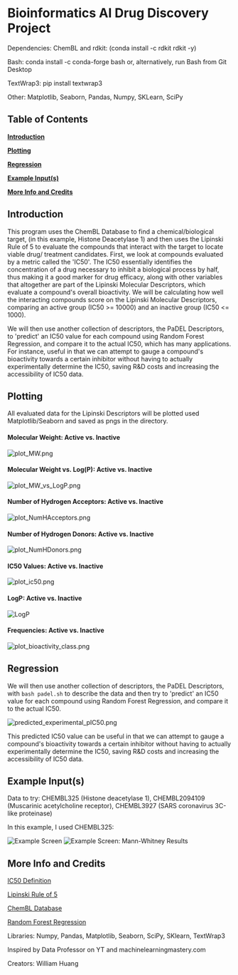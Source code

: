 <h1>Bioinformatics AI Drug Discovery Project</h1>


Dependencies: ChemBL and rdkit: (conda install -c rdkit rdkit -y)


Bash: conda install -c conda-forge bash or, alternatively, run Bash from Git Desktop


TextWrap3: pip install textwrap3


Other: Matplotlib, Seaborn, Pandas, Numpy, SKLearn, SciPy
<h2>Table of Contents</h2>


  **[Introduction](https://github.com/williamhuang3/bioinformatics-drug-project/edit/main/README.md#Introduction)**
  
  
  **[Plotting](https://github.com/williamhuang3/bioinformatics-drug-project/edit/main/README.md#Plotting)**
  
  
  **[Regression](https://github.com/williamhuang3/bioinformatics-drug-project/edit/main/README.md#Regression)**
  
  
  **[Example Input(s)](https://github.com/williamhuang3/bioinformatics-drug-project/edit/main/README.md#Example-Inputs)**
  
  
  **[More Info and Credits](https://github.com/williamhuang3/bioinformatics-drug-project/edit/main/README.md#More-Info-And-Credits)**
<h2>Introduction</h2>


  This program uses the ChemBL Database to find a chemical/biological target, 
  (in this example, Histone Deacetylase 1) and then uses the Lipinski Rule of 5 
  to evaluate the compounds that interact with the target to locate viable drug/
  treatment candidates. First, we look at compounds evaluated by a metric called the 'IC50'.
  The IC50 essentially identifies the concentration of a drug necessary
  to inhibit a biological process by half, thus making it a good marker
  for drug efficacy, along with other variables that altogether are part
  of the Lipinski Molecular Descriptors, which evaluate a compound's
  overall bioactivity. We will be calculating how well the interacting
  compounds score on the Lipinski Molecular Descriptors, comparing an
  active group (IC50 >= 10000) and an inactive group (IC50 <= 1000).
  
  
  We will then use another collection of descriptors, the PaDEL
  Descriptors, to 'predict' an IC50 value for each compound using Random Forest Regression, and compare it
  to the actual IC50, which has many applications. For instance, useful in that we can attempt to
  gauge a compound's bioactivity towards a certain inhibitor without
  having to actually experimentally determine the IC50, saving R&D costs and
  increasing the accessibility of IC50 data.
  
  
<h2>Plotting</h2>     


  All evaluated data for the Lipinski Descriptors will be plotted used Matplotlib/Seaborn and saved as pngs in the
  directory.
  
  <h4>Molecular Weight: Active vs. Inactive</h4>
  
  
  ![plot_MW.png](https://github.com/williamhuang3/bioinformatics-drug-project/blob/main/assets/plot_MW.png)
  <h4>Molecular Weight vs. Log(P): Active vs. Inactive</h4>
  
  
  ![plot_MW_vs_LogP.png](https://github.com/williamhuang3/bioinformatics-drug-project/blob/main/assets/plot_MW_vs_LogP.png)
  <h4>Number of Hydrogen Acceptors: Active vs. Inactive</h4>
  
  
  ![plot_NumHAcceptors.png](https://github.com/williamhuang3/bioinformatics-drug-project/blob/main/assets/plot_NumHAcceptors.png)
   <h4>Number of Hydrogen Donors: Active vs. Inactive</h4>
   
   
  ![plot_NumHDonors.png](https://github.com/williamhuang3/bioinformatics-drug-project/blob/main/assets/plot_NumHDonors.png) 
  <h4>IC50 Values: Active vs. Inactive</h4>
  
  
  ![plot_ic50.png](https://github.com/williamhuang3/bioinformatics-drug-project/blob/main/assets/plot_ic50.png)
  <h4>LogP: Active vs. Inactive</h4>
  
  
  ![LogP](https://github.com/williamhuang3/bioinformatics-drug-project/blob/main/assets/plot_LogP.png)
  <h4>Frequencies: Active vs. Inactive</h4>
  
  
  ![plot_bioactivity_class.png](https://github.com/williamhuang3/bioinformatics-drug-project/blob/main/assets/plot_bioactivity_class.png)


<h2>Regression</h2>


  We will then use another collection of descriptors, the PaDEL
  Descriptors, with `bash padel.sh` to describe the data and then try to 'predict' an IC50
  value for each compound using Random Forest Regression, and compare it
  to the actual IC50.

  ![predicted_experimental_pIC50.png](https://github.com/williamhuang3/bioinformatics-drug-project/blob/main/assets/predicted_experimental_pIC50.png)
    
  This predicted IC50 value can be useful in that we can attempt to
  gauge a compound's bioactivity towards a certain inhibitor without
  having to actually experimentally determine the IC50, saving R&D costs and
  increasing the accessibility of IC50 data.
  
  
  
<h2>Example Input(s)</h2>

  Data to try: CHEMBL325 (Histone deacetylase 1), CHEMBL2094109 (Muscarinic acetylcholine receptor), 	CHEMBL3927 (SARS coronavirus 3C-like proteinase)
  
  
  In this example, I used CHEMBL325:
  
  
  ![Example Screen](https://github.com/williamhuang3/bioinformatics-drug-project/blob/main/assets/Screenshot%20(24).png)
  ![Example Screen: Mann-Whitney Results](https://github.com/williamhuang3/bioinformatics-drug-project/blob/main/assets/Screenshot%20(26).png)  
  
  
  
<h2>More Info and Credits</h2>

 [IC50 Definition](https://en.wikipedia.org/wiki/IC50)
  
  
 [Lipinski Rule of 5](https://en.wikipedia.org/wiki/Lipinski%27s_rule_of_five#:~:text=Lipinski's%20rule%20states%20that%2C%20in,all%20nitrogen%20or%20oxygen%20atoms)
  
  
 [ChemBL Database](https://www.ebi.ac.uk/chembl/)
  
  
 [Random Forest Regression](https://levelup.gitconnected.com/random-forest-regression-209c0f354c84?gi=302f1da7802c#:~:text=Random%20Forest%20Regression%20is%20a%20supervised%20learning%20algorithm%20that%20uses,prediction%20than%20a%20single%20model.)


 Libraries: Numpy, Pandas, Matplotlib, Seaborn, SciPy, SKlearn, TextWrap3
 
 
 Inspired by Data Professor on YT and machinelearningmastery.com
 
 
 Creators: William Huang
 
 




